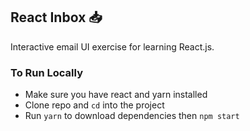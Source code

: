 ## React Inbox 📥
Interactive email UI exercise for learning React.js.

### To Run Locally
* Make sure you have react and yarn installed
* Clone repo and `cd` into the project
* Run `yarn` to download dependencies then `npm start`
